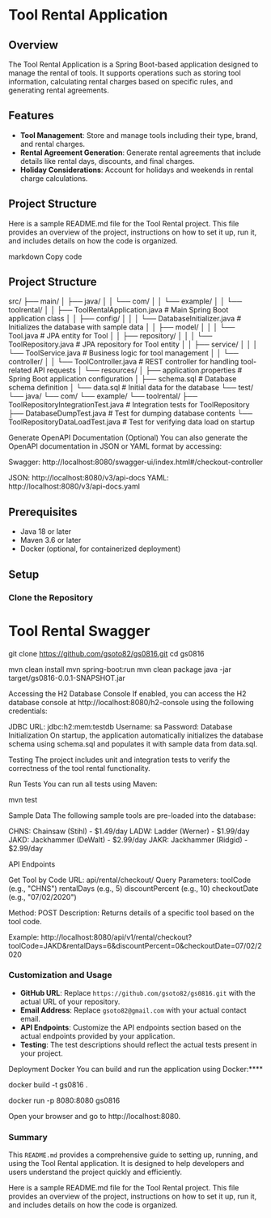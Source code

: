 # Tool Rental Application
## Overview

The Tool Rental Application is a Spring Boot-based application designed to manage the rental of tools. It supports operations such as storing tool information, calculating rental charges based on specific rules, and generating rental agreements.

## Features

- **Tool Management**: Store and manage tools including their type, brand, and rental charges.
- **Rental Agreement Generation**: Generate rental agreements that include details like rental days, discounts, and final charges.
- **Holiday Considerations**: Account for holidays and weekends in rental charge calculations.

## Project Structure


Here is a sample README.md file for the Tool Rental project. This file provides an overview of the project, instructions on how to set it up, run it, and includes details on how the code is organized.

markdown
Copy code
## Project Structure

src/
├── main/
│ ├── java/
│ │ └── com/
│ │ └── example/
│ │ └── toolrental/
│ │ ├── ToolRentalApplication.java # Main Spring Boot application class
│ │ ├── config/
│ │ │ └── DatabaseInitializer.java # Initializes the database with sample data
│ │ ├── model/
│ │ │ └── Tool.java # JPA entity for Tool
│ │ ├── repository/
│ │ │ └── ToolRepository.java # JPA repository for Tool entity
│ │ ├── service/
│ │ │ └── ToolService.java # Business logic for tool management
│ │ └── controller/
│ │ └── ToolController.java # REST controller for handling tool-related API requests
│ └── resources/
│ ├── application.properties # Spring Boot application configuration
│ ├── schema.sql # Database schema definition
│ └── data.sql # Initial data for the database
└── test/
└── java/
└── com/
└── example/
└── toolrental/
├── ToolRepositoryIntegrationTest.java # Integration tests for ToolRepository
├── DatabaseDumpTest.java # Test for dumping database contents
└── ToolRepositoryDataLoadTest.java # Test for verifying data load on startup

 Generate OpenAPI Documentation (Optional)
You can also generate the OpenAPI documentation in JSON or YAML format by accessing:

Swagger: 
http://localhost:8080/swagger-ui/index.html#/checkout-controller

JSON: http://localhost:8080/v3/api-docs
YAML: http://localhost:8080/v3/api-docs.yaml

## Prerequisites

- Java 18 or later
- Maven 3.6 or later
- Docker (optional, for containerized deployment)

## Setup

### Clone the Repository

[//]: # (```bash)
# Tool Rental Swagger

git clone https://github.com/gsoto82/gs0816.git
cd gs0816

mvn clean install
mvn spring-boot:run
mvn clean package
java -jar target/gs0816-0.0.1-SNAPSHOT.jar

Accessing the H2 Database Console
If enabled, you can access the H2 database console at 
http://localhost:8080/h2-console using the following credentials:

JDBC URL: jdbc:h2:mem:testdb
Username: sa
Password: 
Database Initialization
On startup, the application automatically initializes the database schema using schema.sql and populates it with sample data from data.sql.

Testing
The project includes unit and integration tests to verify the correctness of the tool rental functionality.

Run Tests
You can run all tests using Maven:

mvn test

Sample Data
The following sample tools are pre-loaded into the database:

CHNS: Chainsaw (Stihl) - $1.49/day
LADW: Ladder (Werner) - $1.99/day
JAKD: Jackhammer (DeWalt) - $2.99/day
JAKR: Jackhammer (Ridgid) - $2.99/day

API Endpoints

Get Tool by Code
URL: api/rental/checkout/
Query Parameters:
    toolCode (e.g., "CHNS")
    rentalDays (e.g., 5)
    discountPercent (e.g., 10)
    checkoutDate (e.g., "07/02/2020")

Method: POST
Description: Returns details of a specific tool based on the tool code.

Example:
http://localhost:8080/api/v1/rental/checkout?toolCode=JAKD&rentalDays=6&discountPercent=0&checkoutDate=07/02/2020


### Customization and Usage

- **GitHub URL**: Replace `https://github.com/gsoto82/gs0816.git` with the actual URL of your repository.
- **Email Address**: Replace `gsoto82@gmail.com` with your actual contact email.
- **API Endpoints**: Customize the API endpoints section based on the actual endpoints provided by your application.
- **Testing**: The test descriptions should reflect the actual tests present in your project.

Deployment
Docker
You can build and run the application using Docker:****

docker build -t gs0816 .

docker run -p 8080:8080 gs0816

Open your browser and go to http://localhost:8080.

### Summary

This `README.md` provides a comprehensive guide to setting up, running, and using the Tool Rental application. It is designed to help developers and users understand the project quickly and efficiently.



Here is a sample README.md file for the Tool Rental project. This file provides an overview of the project, instructions on how to set it up, run it, and includes details on how the code is organized.

 